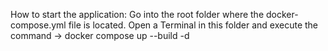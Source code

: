 How to start the application: Go into the root folder where the docker-compose.yml file is located. Open a Terminal in this folder and execute the command -> docker compose up --build -d
